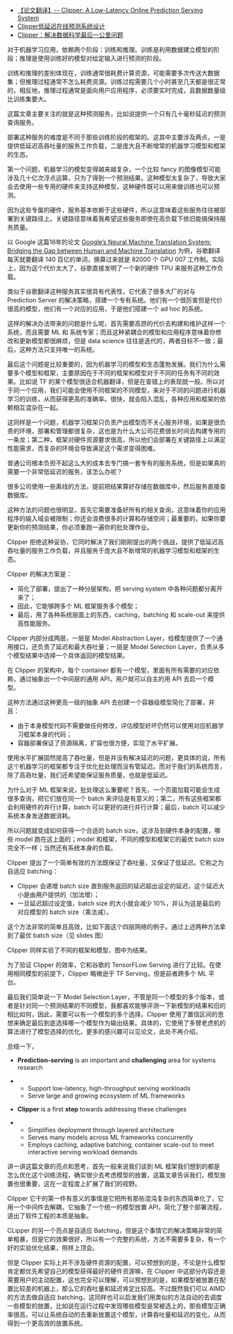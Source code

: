 * [【论文翻译】-- Clipper: A Low-Latency Online Prediction Serving System](https://blog.csdn.net/o0haidee0o/article/details/100925470)
* [Clipper低延迟在线预测系统设计](https://www.dazhuanlan.com/2019/11/13/5dcc2652dde25/?__cf_chl_jschl_tk__=e7dd8d72c149d17cccb9ae8ef1c6c3e6e185e73a-1602673625-0-AWDejKyPTH06zM4ie8vwPvE4lWm1ugzCjwzmcj0Yndj8__RoxYvXD9N4MHR2vz_0287UxXHn4DW8Xs4J7PSjRRrgJEB-pw9xirnYCRECuZe-z1Ok5VzhZX5l4YHbvVsuSk49UDpj57IRKqemPAyk6jHntO_R1Wc-vah6clHIj1Zm9n4wyAxt5V3cjFYBOLi81PHME3f_t5JQ_fRn3Geq6S3InNcRqXCjwWKBPeQ54OgyHyCuUjNoV2DAO2hgNmGpbgEbq7RDKnuBIplqMtLnEB2ZRkS30N0AytVSB3tJi1UH2I5Mx1pAt53m8SEfZy9D9Q)
* [Clipper：解决数据科学最后一公里问题](https://cloud.tencent.com/developer/news/157678)



对于机器学习应用，依赖两个阶段：训练和推理。训练是利用数据建立模型的阶段；推理是使用训练好的模型对给定输入进行预测的阶段。

训练和推理的差别体现在，训练通常很耗费计算资源，可能需要多次传送大数据集；但推理过程通常不怎么耗费资源。训练过程需要几个小时甚至几天都是很正常的，相反地，推理过程通常是面向用户应用程序，必须要实时完成，且数据数量级比训练集要大。

这篇文章主要关注的就是这种预测服务，比如说提供一个只有几十毫秒延迟的预测查询服务。

部署这种服务的难度是不同于那些训练阶段的框架的。这其中主要涉及两点，一是提供低延迟高吞吐量的服务工作负载，二是庞大且不断增常的机器学习模型和框架的生态。

第一个问题，机器学习的模型变得越来越复杂，一个比较 fancy 的图像模型可能涉及几十亿次浮点运算，只为了得到一个预测结果。这种模型太复杂了，导致大家会去使用一些专用的硬件来支持这种模型，这种硬件既可以用来做训练也可以预测。

因为这些专属的硬件，服务基本依赖于这些硬件，所以这意味着这些服务往往被部署到关键路径上。关键路径意味着我希望这些服务即使在高负载下依旧能搞保持服务质量。

以 Google 这篇16年的论文 [Google’s Neural Machine Translation System: Bridging the Gap between Human and Machine Translation](https://arxiv.org/pdf/1609.08144.pdf) 为例，谷歌翻译每天就要翻译 140 百亿的单词，换算过来就是 82000 个 GPU 007 工作制。实际上，因为这个代价太大了，谷歌直接发明了一个新的硬件 TPU 来服务这种工作负载。

类似于谷歌翻译这种服务其实很具有代表性，它代表了很多大厂的对与 Prediction Server 的解决策略，搭建一个专有系统。他们有一个很厉害但是代价很高的模型，他们有一个对应的应用，于是他们搭建一个 ad hoc 的系统。

这样的解决办法带来的问题是什么呢，首先需要高昂的代价去构建和维护这样一个系统，而且需要 ML 和 系统专家；而且这种紧耦合的模型和应用程序意味着你修改和更新模型都很麻烦，但是 data science 往往是迭代的，两者目标不一致；最后，这种方法只支持唯一的系统。

最后这个问题是比较重要的，因为机器学习的模型和生态蓬勃发展。我们为什么需要多个模型和框架，主要原因在于不同的框架和模型对于不同的任务有不同的效果。比如说 TF 的某个模型很适合机器翻译，但是在查错上的表现就一般。所以对于同一个应用，我们可能会使用不同框架的不同模型，来对于不同的问题进行机器学习的训练，从而获得更高的准确率。很快，就会陷入混乱，各种应用和框架的依赖相互混杂在一起。

这同样是一个问题，机器学习框架只负责产出模型而不关心服务环境，如果是很负责的环境，部署和管理都很复杂，这也是为什么大公司花费很长时间去构建专用的一条龙；第二种，框架对硬件资源要求很高，所以他们会部署在关键路径上以满足性能需求，而复杂的环境会导致满足这个需求变得困难。

普通公司根本负担不起这么大的成本去专门搞一套专有的服务系统，但是如果真的需要一个非常低延迟的服务，该怎么办呢？

很多公司使用一些离线的方法，提前把结果算好存储在数据库中，然后服务直接查数据库。

这种方法的问题也很明显，首先它需要准备好所有的相关查询，这意味着你的应用程序的输入域会被限制；你还会浪费很多的计算和存储空间；最重要的，如果你要更新你的预测结果，你必须重跑一遍你的批处理作业。

Clipper 拒绝这种妥协，它同时解决了我们刚刚提出的两个挑战，提供了低延迟高吞吐量的服务工作负载，并且服务于庞大且不断增常的机器学习模型和框架的生态。

Clipper 的解决方案是：

* 简化了部署，提出了一种分层架构，把 serving system 中各种问题都分离开来了；
* 因此，它能够跨多个 ML 框架服务多个模型；
* 最后，用了各种系统层面上的东西，caching，batching 和 scale-out 来提供高性能服务。

Clipper 内部分成两层，一层是 Model Abstraction Layer，给模型提供了一个通用接口，还负责了延迟和最大吞吐量；一层是 Model Selection Layer，负责从多个模型结果中选择一个具体返回的模型结果。

在 Clipper 的架构中，每个 container 都有一个模型，里面有所有需要的对应依赖，通过抽象出一个中间层的通用 API，用户就可以自主的用 API 去启一个模型。

这种方法通过这种更高一级的抽象 API 去创建一个容器级模型简化了部署，并且：

* 由于本身模型代码不需要做任何修改，评估模型好坏仍然可以使用对应机器学习框架本身的代码；
* 容器部署保证了资源隔离，扩容也很方便，实现了水平扩展。

使用水平扩展固然提高了吞吐量，但是并没有解决延迟的问题，更具体的说，所有这个机器学习的框架都专注于优化批处理而没有管延迟。而对于我们的系统而言，除了高吞吐量，我们还希望能保证服务质量，也就是低延迟。

为什么对于 ML 框架来说，批处理这么重要呢？首先，一个页面加载可能会生成很多查询，把它们放在同一个 batch 来评估是有意义的；第二，所有这些框架都会利用硬件的并行计算，batch 可以更好的进行并行计算；最后，batch 可以减少系统本身发送数据消耗。

所以问题就变成如何获得一个合适的 batch size，这涉及到硬件本身的配置，哪些 model 跑在这上面的；model 和框架，不同的模型和框架它的最优 batch size 完全不一样；当然还有系统本身的负载。

Clipper 提出了一个简单有效的方法既保证了吞吐量，又保证了低延迟。它称之为自适应 batching：

* Clipper 会递增 batch size 直到服务返回的延迟超出设定的延迟，这个延迟大小是由用户提供的（加法增）；
* 一旦延迟超过设定值，batch size 的大小就会减少 10%，并认为这是最后的对应模型的 batch size（乘法减）。

这个方法非常的简单且高效，比如下面这个四层网络的例子。通过上述两种方法拿到了最优 batch size（见 slides 图）

Clipper 同样实验了不同的框架和模型，图中为结果。

为了验证 Clipper 的效率，它和谷歌的 TensorFLow Serving 进行了比较。在使用相同模型的前提下，Clipper 略微逊于 TF Serving，但是前者跨多个 ML 平台。

最后我们简单说一下 Model Selection Layer，不管是同一个模型的多个版本，或者是针对同一个预测结果的不同模型，我都喜欢能够评测一下新模型的结果和旧的相比如何，因此，需要可以有一个模型的多个选择。Clipper 使用了置信区间的思想来确定最后到底选择哪一个模型作为输出结果。具体的，它使用了多臂老虎机的算法进行了模型选择的优化，更多的感兴趣可以见论文，此处不再介绍。

总结一下，

- **Prediction-serving** is an important and **challenging** area for systems research

- - Support low-latency, high-throughput serving workloads
  - Serve large and growing ecosystem of ML frameworks

- **Clipper** is a first **step** towards addressing these challenges

- - Simplifies deployment through layered architecture
  - Serves many models across ML frameworks concurrently
  - Employs caching, adaptive batching, container scale-out to meet interactive serving workload demands

讲一讲这篇文章的亮点和思考，首先一般来说我们谈到 ML 框架我们想到的都是怎么优化这个训练流程，确实很少去考虑模型的放置，这篇文章告诉我们，模型放置也很重要，这在一定程度上扩展了我们的视野。

Clipper 它干的第一件有意义的事情是它把所有那些混沌复杂的东西简单化了，它用一个中间件去解耦，它抽象了一个统一的模型放置 API，简化了整个部署流程，道出了软件工程的本质是抽象。

CLipper 的另一个亮点是自适应 Batching，但是这个事情它的解决策略非常的简单粗暴，但是它的效果很好，所以有一个完整的系统，方法不需要多复杂，有一个好的实验优化结果，照样上顶会。

但是 Clipper 实际上并不涉及硬件资源的配置，可以预想到的是，不论是什么模型肯定都优先希望自己的模型获得最好的硬件资源嘛，在 Clipper 中这部分内容还是需要用户的主动配置，这也完全可以理解，可以预想到的是，如果模型被放置在配置比较差的机器上，那么它的吞吐量和延迟肯定比较高。不过既然我们可以 AIMD 的方法去做自适应 batching，这同样也可以启发我们用类似的方法自动的去调度一些模型的放置，比如说在运行过程中发现哪些模型是常被选上的，那些模型正确率很高，可以让系统自动的去重新放置这个模型，计算吞吐量和延迟的变化，从而得到一个更高效的放置系统。